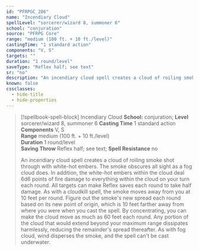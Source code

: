 ```yaml
---
id: "PFRPGC_286"
name: "Incendiary Cloud"
spellLevel: "sorcerer/wizard 8, summoner 6"
school: "conjuration"
source: "PFRPG Core"
range: "medium (100 ft. + 10 ft./level)"
castingTime: "1 standard action"
components: "V, S"
targets: ""
duration: "1 round/level"
saveType: "Reflex half; see text"
sr: "no"
description: "An incendiary cloud spell creates a cloud of roiling smoke shot through with white-hot embers. The smoke obscures all sight as a fog cloud does. In addition, the white-hot embers within the cloud deal 6d6 points of fire damage to everything within the cloud on your turn each round. All targets can make Reflex saves each round to take half damage.  As with a cloudkill spell, the smoke moves away from you at 10 feet per round. Figure out the smoke's new spread each round based on its new point of origin, which is 10 feet farther away from where you were when you cast the spell. By concentrating, you can make the cloud move as much as 60 feet each round. Any portion of the cloud that would extend beyond your maximum range dissipates harmlessly, reducing the remainder's spread thereafter.  As with fog cloud, wind disperses the smoke, and the spell can't be cast underwater."
known: false
cssclasses:
  - hide-title
  - hide-properties
---
```


> [!spellbook-spell-block] Incendiary Cloud
> **School:** conjuration; **Level** sorcerer/wizard 8, summoner 6
> **Casting Time** 1 standard action  
> **Components** V, S  
> **Range** medium (100 ft. + 10 ft./level)  
> **Duration** 1 round/level  
> **Saving Throw** Reflex half; see text; **Spell Resistance** no
> 
> An incendiary cloud spell creates a cloud of roiling smoke shot through with white-hot embers. The smoke obscures all sight as a fog cloud does. In addition, the white-hot embers within the cloud deal 6d6 points of fire damage to everything within the cloud on your turn each round. All targets can make Reflex saves each round to take half damage.  As with a cloudkill spell, the smoke moves away from you at 10 feet per round. Figure out the smoke's new spread each round based on its new point of origin, which is 10 feet farther away from where you were when you cast the spell. By concentrating, you can make the cloud move as much as 60 feet each round. Any portion of the cloud that would extend beyond your maximum range dissipates harmlessly, reducing the remainder's spread thereafter.  As with fog cloud, wind disperses the smoke, and the spell can't be cast underwater.